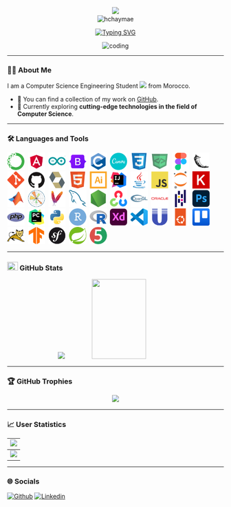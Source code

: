 <div id="header" align="center">
  <img src="https://media.giphy.com/media/v1.Y2lkPTc5MGI3NjExZ3A1NTkzNzI1Nm95bTE3cW9iemZraWUyZXN3cjl0Z211YnYycG93MyZlcD12MV9pbnRlcm5hbF9naWZfYnlfaWQmY3Q9cw/Zebztgv7jmkoLe1DoY/giphy.gif" style="margin-bottom=0rem;" width="100"/>
<!-- [  <div align="center">
  <a href="https://www.linkedin.com/in/chaymae-hamdoune-811513269/">
    <img align="center" src="https://github.com/devicons/devicon/blob/master/icons/linkedin/linkedin-original.svg" alt="linkedin" width="40" height="40"/>
  </a>
  </div> -->
  <div align="center"><img src="https://komarev.com/ghpvc/?username=hchaymae&label=Profile%20views&color=FF79C6&style=flat" alt="hchaymae" /> </div>
</div>
<p align="center">
<a href="https://git.io/typing-svg"><img src="https://readme-typing-svg.demolab.com?font=Fira+Code&weight=700&size=30&pause=1000&color=F8F8F2&center=true&vCenter=true&width=500&lines=Hey%2C+I'm+Hamdoune+Chaymae;" alt="Typing SVG" /></a>
</p>
<div align="center">
<img alt="coding" width=250 src="https://miro.medium.com/max/1400/1*qdAW1TjCN57h1lbuuzvchg.gif" >
</div>

---

### :woman_technologist: About Me 

I am a Computer Science Engineering Student <img src="https://media.giphy.com/media/WUlplcMpOCEmTGBtBW/giphy.gif" width="30"> from Morocco.
  - :telescope: You can find a collection of my work on <a href="https://github.com/Hchaymae">GitHub</a>.
  - :seedling: Currently exploring **cutting-edge technologies in the field of Computer Science**.

---

### :hammer_and_wrench: Languages and Tools 

<div>
    <img src="https://github.com/devicons/devicon/blob/master/icons/anaconda/anaconda-original.svg" title="Anaconda" alt="Anaconda" width="40" height="40"/>&nbsp;
    <img src="https://github.com/devicons/devicon/blob/master/icons/angular/angular-original.svg" title="angular" alt="" width="40" height="40"/>&nbsp;
    <img src="https://github.com/devicons/devicon/blob/master/icons/arduino/arduino-original.svg" title="arduino" alt="" width="40" height="40"/>&nbsp;
    <img src="https://github.com/devicons/devicon/blob/master/icons/bootstrap/bootstrap-original.svg" title="bootstrap" alt="" width="40" height="40"/>&nbsp;
    <img src="https://github.com/devicons/devicon/blob/master/icons/c/c-original.svg" title="C" alt="" width="40" height="40"/>&nbsp;
    <img src="https://github.com/devicons/devicon/blob/master/icons/canva/canva-original.svg" title="Canva" alt="" width="40" height="40"/>&nbsp;
    <img src="https://github.com/devicons/devicon/blob/master/icons/css3/css3-original.svg" title="Css" alt="" width="40" height="40"/>&nbsp;
    <img src="https://github.com/devicons/devicon/blob/master/icons/devicon/devicon-original.svg" title="DevIcon" alt="" width="40" height="40"/>&nbsp;
    <img src="https://github.com/devicons/devicon/blob/master/icons/figma/figma-original.svg" title="" alt="" width="40" height="40"/>&nbsp;
    <img src="https://github.com/devicons/devicon/blob/master/icons/flask/flask-original.svg" title="" alt="" width="40" height="40"/>&nbsp;
    <img src="https://github.com/devicons/devicon/blob/master/icons/git/git-original.svg" title="" alt="" width="40" height="40"/>&nbsp;
    <img src="https://github.com/devicons/devicon/blob/master/icons/github/github-original.svg" style="background-color='white';" title="" alt="" width="40" height="40"/>&nbsp;
    <img src="https://github.com/devicons/devicon/blob/master/icons/hibernate/hibernate-original.svg" title="hibernate" alt="" width="40" height="40"/>&nbsp;
    <img src="https://github.com/devicons/devicon/blob/master/icons/html5/html5-original.svg" title="" alt="" width="40" height="40"/>&nbsp;
    <img src="https://github.com/devicons/devicon/blob/master/icons/illustrator/illustrator-line.svg" title="" alt="" width="40" height="40"/>&nbsp;
    <img src="https://github.com/devicons/devicon/blob/master/icons/intellij/intellij-original.svg" title="" alt="" width="40" height="40"/>&nbsp;
    <img src="https://github.com/devicons/devicon/blob/master/icons/java/java-original.svg" title="" alt="" width="40" height="40"/>&nbsp;
    <img src="https://github.com/devicons/devicon/blob/master/icons/javascript/javascript-original.svg" title="" alt="" width="40" height="40"/>&nbsp;
    <img src="https://github.com/devicons/devicon/blob/master/icons/jupyter/jupyter-original.svg" title="" alt="" width="40" height="40"/>&nbsp;
    <img src="https://github.com/devicons/devicon/blob/master/icons/keras/keras-original.svg" title="" alt="" width="40" height="40"/>&nbsp;
    <img src="https://github.com/devicons/devicon/blob/master/icons/matlab/matlab-original.svg" title="" alt="" width="40" height="40"/>&nbsp;
    <img src="https://github.com/devicons/devicon/blob/master/icons/matplotlib/matplotlib-original.svg" title="" alt="" width="40" height="40"/>&nbsp;
    <img src="https://github.com/devicons/devicon/blob/master/icons/maven/maven-original.svg" title="" alt="" width="40" height="40"/>&nbsp;
    <img src="https://github.com/devicons/devicon/blob/master/icons/mysql/mysql-original.svg" title="" alt="" width="40" height="40"/>&nbsp;
    <img src="https://github.com/devicons/devicon/blob/master/icons/nodejs/nodejs-original.svg" title="" alt="" width="40" height="40"/>&nbsp;
    <img src="https://github.com/devicons/devicon/blob/master/icons/opencv/opencv-original.svg" title="" alt="" width="40" height="40"/>&nbsp;
    <img src="https://github.com/devicons/devicon/blob/master/icons/opengl/opengl-original.svg" title="" alt="" width="40" height="40"/>&nbsp;
    <img src="https://github.com/devicons/devicon/blob/master/icons/oracle/oracle-original.svg" title="" alt="" width="40" height="40"/>&nbsp;
    <img src="https://github.com/devicons/devicon/blob/master/icons/pandas/pandas-original.svg" title="" alt="" width="40" height="40"/>&nbsp;
    <img src="https://github.com/devicons/devicon/blob/master/icons/photoshop/photoshop-original.svg" title="" alt="" width="40" height="40"/>&nbsp;
    <img src="https://github.com/devicons/devicon/blob/master/icons/php/php-original.svg" title="" alt="" width="40" height="40"/>&nbsp;
    <img src="https://github.com/devicons/devicon/blob/master/icons/pycharm/pycharm-original.svg" title="" alt="" width="40" height="40"/>&nbsp;
    <img src="https://github.com/devicons/devicon/blob/master/icons/python/python-original.svg" title="" alt="" width="40" height="40"/>&nbsp;
    <img src="https://github.com/devicons/devicon/blob/master/icons/rstudio/rstudio-original.svg" title="" alt="" width="40" height="40"/>&nbsp;
    <img src="https://github.com/devicons/devicon/blob/master/icons/r/r-original.svg" title="" alt="" width="40" height="40"/>&nbsp;
    <img src="https://github.com/devicons/devicon/blob/master/icons/xd/xd-original.svg" title="" alt="" width="40" height="40"/>&nbsp;
    <img src="https://github.com/devicons/devicon/blob/master/icons/vscode/vscode-original.svg" title="" alt="" width="40" height="40"/>&nbsp;
    <img src="https://github.com/devicons/devicon/blob/master/icons/unix/unix-original.svg" title="" alt="" width="40" height="40"/>&nbsp;
    <img src="https://github.com/devicons/devicon/blob/master/icons/ubuntu/ubuntu-original.svg" title="" alt="" width="40" height="40"/>&nbsp;
    <img src="https://github.com/devicons/devicon/blob/master/icons/trello/trello-original.svg" title="" alt="" width="40" height="40"/>&nbsp;
    <img src="https://github.com/devicons/devicon/blob/master/icons/tomcat/tomcat-original.svg" title="" alt="" width="40" height="40"/>&nbsp;
    <img src="https://github.com/devicons/devicon/blob/master/icons/tensorflow/tensorflow-original.svg" title="" alt="" width="40" height="40"/>&nbsp;
    <img src="https://github.com/devicons/devicon/blob/master/icons/symfony/symfony-original.svg" title="" alt="" width="40" height="40"/>&nbsp;
    <img src="https://github.com/devicons/devicon/blob/master/icons/spring/spring-original.svg" title="" alt="" width="40" height="40"/>&nbsp;
    <img src="https://github.com/devicons/devicon/blob/master/icons/junit/junit-original.svg" title="" alt="" width="40" height="40"/>&nbsp;
</div>

---

### <img src="https://media.giphy.com/media/cj87CxfRtrUifF3Ryk/giphy.gif" width="25px" height="20px">  GitHub Stats 
<div align="center">

[<img src="https://github-readme-stats.vercel.app/api?username=Hchaymae&hide_title=false&hide_border=true&show_icons=true&include_all_commits=true&theme=dracula&count_private=true" height="175">](https://github-readme-stats.vercel.app/api?username=Hchaymae)[<img src="https://github-readme-stats.vercel.app/api/top-langs/?username=Hchaymae&hide_title=false&hide_border=true&layout=compact&theme=dracula&langs_count=8" height="185" width="50%">](https://github-readme-stats.vercel.app/api/top-langs/?username=Hchaymae)
</div>
  
--- 

### 🏆 GitHub Trophies

<div align="center">
<a align="center" href="https://github-profile-trophy.vercel.app/?username=Hchaymae&theme=dracula&title=Commits,PullRequest,Experience,Followers,Repositories,Issues" target="_blank">
  <img src="https://github-profile-trophy.vercel.app/?username=Hchaymae&theme=dracula&title=Commits,PullRequest,Experience,Followers,Repositories,Issues&column=3">
</a>
</div>

---

### 📈 User Statistics
<div align="center">
<table>
  <tbody>
    <tr>
      <td>
        <a href="https://github-readme-streak-stats.herokuapp.com/?user=Hchaymae&hide=html&hide_title=false&hide_border=true&layout=compact&theme=dracula">
          <img width="705" src="https://github-readme-streak-stats.herokuapp.com/?user=Hchaymae&hide=html&hide_title=false&hide_border=true&layout=compact&theme=dracula">
        </a>
      </td>
    </tr>
  </tbody>
  <tbody>
    <tr>
      <td>
        <a href="https://github-profile-summary-cards.vercel.app/api/cards/profile-details?username=Hchaymae&hide=html&hide_title=false&hide_border=true&layout=compact&theme=dracula">
          <img width="715" src="https://github-profile-summary-cards.vercel.app/api/cards/profile-details?username=Hchaymae&&hide=html&hide_title=false&hide_border=true&layout=compact&theme=dracula"/>
        </a>
      </td>
    </tr>
  </tbody>
</table>
</div>


--- 


### 🌐 Socials

[![Github](https://img.shields.io/badge/GitHub-100000?style=for-the-badge&logo=github&logoColor=white)](https://github.com/Hchaymae)
[![Linkedin](https://img.shields.io/badge/LinkedIn-0077B5?style=for-the-badge&logo=linkedin&logoColor=white)]( https://www.linkedin.com/in/chaymae-hamdoune-811513269)
